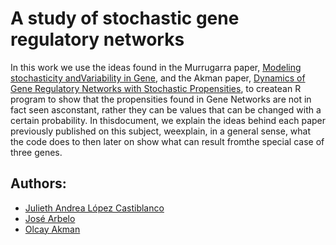# A study of stochastic gene regulatory networks

In this work we use the ideas found in the Murrugarra paper, [Modeling stochasticity andVariability in Gene](https://dx.doi.org/10.1186%2F1687-4153-2012-5), and the Akman paper, [Dynamics of Gene Regulatory Networks with Stochastic Propensities](https://doi.org/10.1142/S1793524518500328), to createan R program to show that the propensities found in Gene Networks are not in fact seen asconstant, rather they can be values that can be changed with a certain probability. In thisdocument, we explain the ideas behind each paper previously published on this subject, weexplain, in a general sense, what the code does to then later on show what can result fromthe special case of three genes.

## Authors:

- [Julieth Andrea López Castiblanco](https://github.com/JuliethLopez)
- [José Arbelo]()
- [Olcay Akman]()


